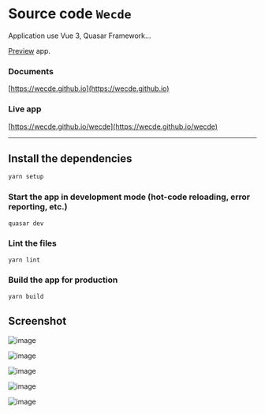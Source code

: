 # Source code `Wecde`

Application use Vue 3, Quasar Framework...

[Preview](https://wecde.github.io) app.

### Documents 
[https://wecde.github.io](https://wecde.github.io)

### Live app 
[https://wecde.github.io/wecde](https://wecde.github.io/wecde) 

-------

## Install the dependencies
```bash
yarn setup
```

### Start the app in development mode (hot-code reloading, error reporting, etc.)
```bash
quasar dev
```

### Lint the files
```bash
yarn lint
```

### Build the app for production
```bash
yarn build
```


## Screenshot

![image](https://user-images.githubusercontent.com/45375496/135207137-2a040f70-5fa2-4f32-9bc5-3a5443a3dcb0.png)

![image](https://user-images.githubusercontent.com/45375496/135207183-f828c638-5c92-44cd-9b73-14c0b7e1a14a.png)

![image](https://user-images.githubusercontent.com/45375496/135207214-11ee25d6-b7f8-4372-ab79-497bf990b785.png)

![image](https://user-images.githubusercontent.com/45375496/135207252-fac9cfd9-9bb0-4bd0-98e2-6a8a553fb245.png)

![image](https://user-images.githubusercontent.com/45375496/135207405-2b5eb43e-1342-4c56-8957-1820f768e645.png)



